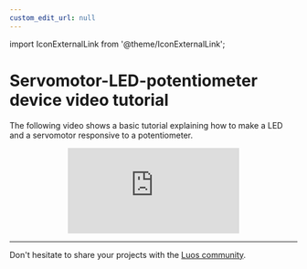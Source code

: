 ```yaml
---
custom_edit_url: null
---
```


import IconExternalLink from '@theme/IconExternalLink';

# Servomotor-LED-potentiometer device video tutorial

The following video shows a basic tutorial explaining how to make a LED and a servomotor responsive to a potentiometer.

<div align="center"><iframe class="cust_video player_iframe" src="https://www.youtube.com/embed/ula16zdZgDk?feature=oembed" frameborder="0" allow="accelerometer; autoplay; encrypted-media; gyroscope; picture-in-picture" allowfullscreen></iframe></div>

---

Don't hesitate to share your projects with the <a href="https://www.reddit.com/r/Luos/" target="_blank">Luos community<IconExternalLink width="10" /></a>.
